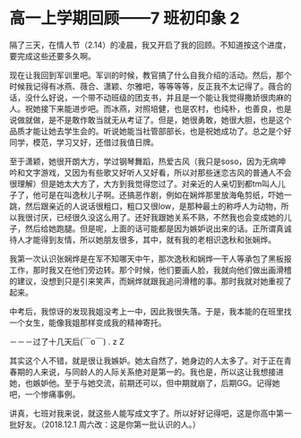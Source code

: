 # 高一上学期回顾——7 班初印象 2

隔了三天，在情人节（2.14）的凌晨，我又开启了我的回顾。不知道按这个进度，要完成这些还要多久啊。

现在让我回到军训里吧。军训的时候，教官搞了什么自我介绍的活动。然后，那个时候我记得有冰燕、薇合、潇颖、尔雅吧，等等等等，反正我不太记得了。薇合的话，没什么好说，一个带不动班级的团支书，并且是一个能让我觉得撒娇很肉麻的人。祝她接下来能进步吧。而冰燕，对照培健，也是农村，也纯朴，也善良，也是说做就做，是不是敢作敢当就无从考证了。但是，她很勇敢，她很大胆，也是这个品质才能让她去学生会的。听说她能当社管部部长，也是祝她成功了。总之是个好同学，模范，学习又好，还借过我值日牌。

至于潇颖，她很开朗大方，学过钢琴舞蹈，热爱古风（我只是soso，因为无病呻吟和文字游戏，又因为有些歌又好听人又好看，所以对那些迷恋古风的普通人不会很理解）但是她太大方了，大方到我觉得您过了。对亲近的人亲切到都tm叫人儿子了，他可是在叫逸秋儿子啊。还搞恶作剧，例如在娴烨那里放海龟剪纸，吓她一跳，然后跟亲近的人说话很粗口，粗口又很low，是那种最土的称呼人为动物，所以我很讨厌，已经很久没这么用了。还好我跟她关系不熟，不然我也会变成她的儿子，然后给她跑腿。但是呢，上面的话可能都是因为嫉妒说出来的话。正所谓真诚待人才能得到友情，所以她朋友很多，其中，就有我的老相识逸秋和张娴烨。

我第一次认识张娴烨是在军不知哪天中午，那次逸秋和娴烨一干人等承包了黑板报工作，那时我又在他们旁边转。那个时候，他们要画人脸，我就向他们做出画滑稽的建议，没想到只是引来笑声，而娴烨就跟我追问滑稽的事。那时我就对她重视了起来。

中考后，我惊讶的发现我姐没考上一中，因此我很失落。于是，我本能的在班里找一个女生，能像我姐那样变成我的精神寄托。

－－－过了十几天后(￣o￣) . z Z

其实这个人不错，就是很让我嫉妒。她太自然了，她身边的人太多了。对于正在青春期的人来说，与同龄人的人际关系绝对是第一的。我也是，所以这让我想接进她，也嫉妒他。至于与她交流，前期还可以，但中期就崩了，后期GG。记得她吧，一个惨痛事例。

讲真，七班对我来说，就这些人能写成文字了。所以好好记得吧，这是你高中第一批好友。（2018.12.1
周六改：这是你第一批认识的人。）
